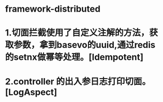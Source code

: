 # framework-distributed

# 1.切面拦截使用了自定义注解的方法，获取参数，拿到basevo的uuid,通过redis的setnx做幂等处理。[Idempotent]
# 2.controller 的出入参日志打印切面。[LogAspect]
